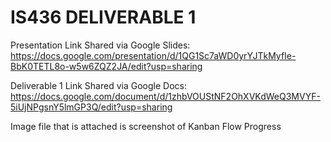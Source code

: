 # IS436 DELIVERABLE 1

Presentation Link Shared via Google Slides: 
https://docs.google.com/presentation/d/1QG1Sc7aWD0yrYJTkMyfIe-BbK0TETL8o-w5w6ZQZ2JA/edit?usp=sharing  

Deliverable 1 Link Shared via Google Docs:
https://docs.google.com/document/d/1zhbVOUStNF2OhXVKdWeQ3MVYF-5iUjNPgsnY5lmGP3Q/edit?usp=sharing

Image file that is attached is screenshot of Kanban Flow Progress
